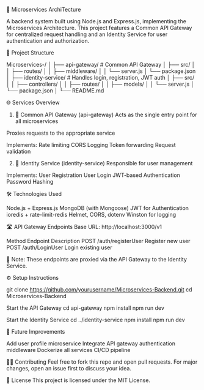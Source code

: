 🧠 Microservices ArchiTecture 

A backend system built using Node.js and Express.js, implementing the Microservices Architecture. This project features a Common API Gateway for centralized request handling and an Identity Service for user authentication and authorization.


📁 Project Structure

Microservices-/
│
├── api-gateway/             # Common API Gateway
│   ├── src/
│   │   ├── routes/
│   │   ├── middleware/
│   │   └── server.js
│   └── package.json
│
├── identity-service/        # Handles login, registration, JWT auth
│   ├── src/
│   │   ├── controllers/
│   │   ├── routes/
│   │   ├── models/
│   │   └── server.js
│   └── package.json
│
└── README.md




🌐 Services Overview


1. 🔀 Common API Gateway (api-gateway)
Acts as the single entry point for all microservices

Proxies requests to the appropriate service

Implements:
Rate limiting
CORS
Logging
Token forwarding
Request validation

2. 🛂 Identity Service (identity-service)
Responsible for user management

Implements:
User Registration
User Login
JWT-based Authentication
Password Hashing


🛠 Technologies Used

Node.js + Express.js
MongoDB (with Mongoose)
JWT for Authentication
ioredis + rate-limit-redis
Helmet, CORS, dotenv
Winston for logging


🛣️ API Gateway Endpoints
Base URL: http://localhost:3000/v1

Method	    Endpoint	                Description
POST	    /auth/registerUser	       Register new user
POST	    /auth/LoginUser	           Login existing user

📌 Note: These endpoints are proxied via the API Gateway to the Identity Service.


⚙️ Setup Instructions

git clone https://github.com/yourusername/Microservices-Backend.git
cd Microservices-Backend

Start the API Gateway
cd api-gateway
npm install
npm run dev

Start the Identity Service
cd ../identity-service
npm install
npm run dev


🧪 Future Improvements

Add user profile microservice
Integrate API gateway authentication middleware
Dockerize all services
CI/CD pipeline




🧑‍💻 Contributing
Feel free to fork this repo and open pull requests. For major changes, open an issue first to discuss your idea.


📄 License
This project is licensed under the MIT License.




